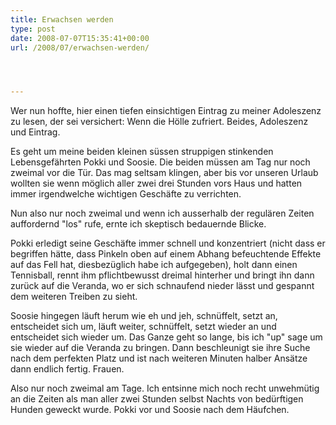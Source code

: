 ```yaml
---
title: Erwachsen werden
type: post
date: 2008-07-07T15:35:41+00:00
url: /2008/07/erwachsen-werden/




---
```

Wer nun hoffte, hier einen tiefen einsichtigen Eintrag zu meiner Adoleszenz zu lesen, der sei versichert: Wenn die Hölle zufriert. Beides, Adoleszenz und Eintrag.

Es geht um meine beiden kleinen süssen struppigen stinkenden Lebensgefährten Pokki und Soosie. Die beiden müssen am Tag nur noch zweimal vor die Tür. Das mag seltsam klingen, aber bis vor unseren Urlaub wollten sie wenn möglich aller zwei drei Stunden vors Haus und hatten immer irgendwelche wichtigen Geschäfte zu verrichten.

Nun also nur noch zweimal und wenn ich ausserhalb der regulären Zeiten auffordernd "los" rufe, ernte ich skeptisch bedauernde Blicke.

Pokki erledigt seine Geschäfte immer schnell und konzentriert (nicht dass er begriffen hätte, dass Pinkeln oben auf einem Abhang befeuchtende Effekte auf das Fell hat, diesbezüglich habe ich aufgegeben), holt dann einen Tennisball, rennt ihm pflichtbewusst dreimal hinterher und bringt ihn dann zurück auf die Veranda, wo er sich schnaufend nieder lässt und gespannt dem weiteren Treiben zu sieht.

Soosie hingegen läuft herum wie eh und jeh, schnüffelt, setzt an, entscheidet sich um, läuft weiter, schnüffelt, setzt wieder an und entscheidet sich wieder um. Das Ganze geht so lange, bis ich "up" sage um sie wieder auf die Veranda zu bringen. Dann beschleunigt sie ihre Suche nach dem perfekten Platz und ist nach weiteren Minuten halber Ansätze dann endlich fertig. Frauen.

Also nur noch zweimal am Tage. Ich entsinne mich noch recht unwehmütig an die Zeiten als man aller zwei Stunden selbst Nachts von bedürftigen Hunden geweckt wurde. Pokki vor und Soosie nach dem Häufchen.
